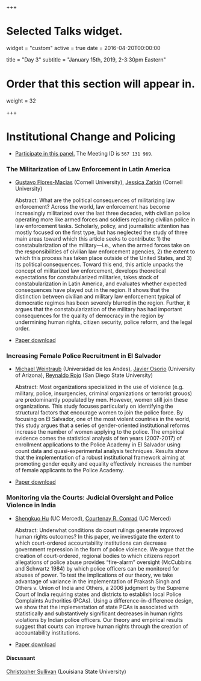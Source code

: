 +++
# Selected Talks widget.
widget = "custom"
active = true
date = 2016-04-20T00:00:00

title = "Day 3"
subtitle = "January 15th, 2019, 2-3:30pm Eastern"

# Order that this section will appear in.
weight = 32

+++

# Institutional Change and Policing 
- [Participate in this panel.](https://bluejeans.com/567131969) The Meeting ID is `567 131 969`.

### The Militarization of Law Enforcement in Latin America 
- [Gustavo Flores-Macias](http://flores-macias.government.cornell.edu/) (Cornell University), [Jessica Zarkin](http://www.cornellpolicyreview.com/author/jzarkin/) (Cornell University)

   Abstract: What are the political consequences of militarizing law enforcement? Across the world, law enforcement has become increasingly militarized over the last three decades, with civilian police operating more like armed forces and soldiers replacing civilian police in law enforcement tasks. Scholarly, policy, and journalistic attention has mostly focused on the first type, but has neglected the study of three main areas toward which this article seeks to contribute: 1) the constabularization of the military—i.e., when the armed forces take on the responsibilities of civilian law enforcement agencies, 2) the extent to which this process has taken place outside of the United States, and 3) its political consequences. Toward this end, this article unpacks the concept of militarized law enforcement, develops theoretical expectations for constabularized militaries, takes stock of constabularization in Latin America, and evaluates whether expected consequences have played out in the region. It shows that the distinction between civilian and military law enforcement typical of democratic regimes has been severely blurred in the region. Further, it argues that the constabularization of the military has had important consequences for the quality of democracy in the region by undermining human rights, citizen security, police reform, and the legal order.

 - [Paper download](https://www.dropbox.com/s/sisy31v8ur6yfzl/Jessica%20Zarkin%20-%20Mil%20GFM_JZN.pdf?dl=0)

### Increasing Female Police Recruitment in El Salvador 
- [Michael Weintraub](http://michael-weintraub.squarespace.com) (Universidad de los Andes), [Javier Osorio](https://www.javierosorio.net) (University of Arizona), [Reynaldo Rojo](https://scholar.google.com/citations?user=ernln_0AAAAJ&hl=en) (San Diego State University)

   Abstract: Most organizations specialized in the use of violence (e.g. military, police, insurgencies, criminal organizations or terrorist grouos) are predominantly populated by men. However, women still join these organizations. This study focuses particularly on identifying the structural factors that encourage women to join the police force. By focusing on El Salvador, one of the most violent countries in the world, this study argues that a series of gender-oriented institutional reforms increase the number of women applying to the police. The empirical evidence comes the statistical analysis of ten years (2007-2017) of enrollment applications to the Police Academy in El Salvador using count data and quasi-experimental analysis techniques. Results show that the implementation of a robust institutional framework aiming at promoting gender equity and equality effectively increases the number of female applicants to the Police Academy.

 - [Paper download](https://www.dropbox.com/s/j3wa2yns69bbz9v/Javier%20Osorio%20-%20Osorio_Female_Police_1901.pdf?dl=0)

### Monitoring via the Courts: Judicial Oversight and Police Violence in India 
- [Shengkuo Hu](https://sites.google.com/view/shengkuohu/) (UC Merced), [Courtenay R. Conrad](http://www.courtenayconrad.com/) (UC Merced)

   Abstract: Underwhat conditions do court rulings generate improved human rights outcomes? In this paper, we investigate the extent to which court-ordered accountability institutions can decrease government repression in the form of police violence. We argue that the creation of court-ordered, regional bodies to which citizens report allegations of police abuse provides “fire-alarm” oversight (McCubbins and Schwartz 1984) by which police officers can be monitored for abuses of power. To test the implications of our theory, we take advantage of variance in the implementation of Prakash Singh and Others v. Union of India and Others, a 2006 judgment by the Supreme Court of India requiring states and districts to establish local Police Complaints Authorities (PCAs). Using a difference-in-difference design, we show that the implementation of state PCAs is associated with statistically and substantively significant decreases in human rights violations by Indian police officers. Our theory and empirical results suggest that courts can improve human rights through the creation of accountability institutions.

 - [Paper download](https://www.dropbox.com/s/mlzqgvkmj07mue3/HuConDec2018.pdf?dl=0)

#### Discussant
[Christopher Sullivan](http://www.sullivanchristophermichael.com/) (Louisiana State University)